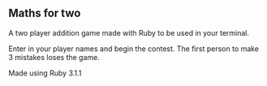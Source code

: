 ## Maths for two

A two player addition game made with Ruby to be used in your terminal.

Enter in your player names and begin the contest.  The first person to make 3 mistakes loses the game.

Made using Ruby 3.1.1